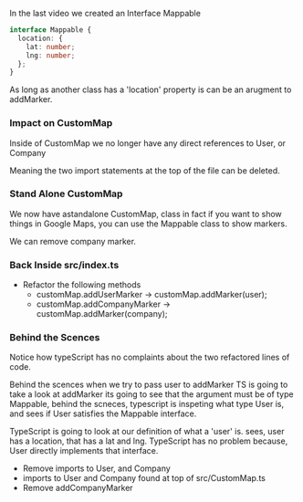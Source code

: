 In the last video we created an Interface Mappable


```ts
interface Mappable {
  location: {
    lat: number;
    lng: number;
  };
}
```

As long as another class has a 'location' property is can be an arugment to addMarker.

### Impact on CustomMap

Inside of CustomMap we no longer have any direct references to User, or Company

Meaning the two import statements at the top of the file can be deleted.


### Stand Alone CustomMap
We now have  astandalone CustomMap, class in fact if you want to show things in Google Maps, you can use the Mappable class to show markers.


We can remove company marker.


### Back Inside src/index.ts

- Refactor the following methods
    - customMap.addUserMarker -> customMap.addMarker(user);
    - customMap.addCompanyMarker -> customMap.addMarker(company);


### Behind the Scences

Notice how typeScript has no complaints about the two refactored lines of code.

Behind the scences when we try to pass user to addMarker TS is going to take a look at addMarker its going to see that the argument must be of type Mappable, behind the scneces, typescript is inspeting what type User is, and sees if User satisfies the Mappable interface.

TypeScript is going to look at our definition of what a 'user' is. 
sees, user has a location, that has a lat and lng. TypeScript has no problem because, User directly implements that interface. 


- Remove imports to User, and Company
- imports to User and Company found at top of src/CustomMap.ts
- Remove addCompanyMarker
